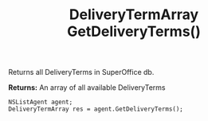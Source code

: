 ﻿---
uid: crmscript_ref_NSListAgent_GetDeliveryTerms
title: DeliveryTermArray GetDeliveryTerms()
intellisense: NSListAgent.GetDeliveryTerms
keywords: NSListAgent, GetDeliveryTerms
so.topic: reference
---

Returns all DeliveryTerms in SuperOffice db.


**Returns:** An array of all available DeliveryTerms

```crmscript
NSListAgent agent;
DeliveryTermArray res = agent.GetDeliveryTerms();
```

